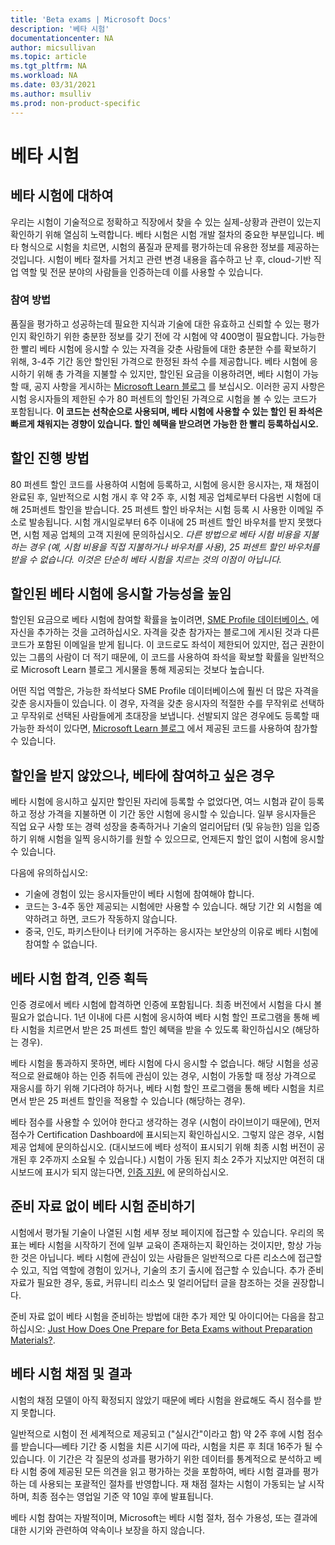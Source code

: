```yaml
---
title: 'Beta exams | Microsoft Docs'
description: '베타 시험'
documentationcenter: NA
author: micsullivan
ms.topic: article
ms.tgt_pltfrm: NA
ms.workload: NA
ms.date: 03/31/2021
ms.author: msulliv
ms.prod: non-product-specific
---
```

# 베타 시험

## 베타 시험에 대하여

우리는 시험이 기술적으로 정확하고 직장에서 찾을 수 있는 실제-상황과 관련이 있는지 확인하기 위해 열심히 노력합니다. 베타 시험은 시험 개발 절차의 중요한 부분입니다. 베타 형식으로 시험을 치르면, 시험의 품질과 문제를 평가하는데 유용한 정보를 제공하는 것입니다. 시험이 베타 절차를 거치고 관련 변경 내용을 흡수하고 난 후, cloud-기반 직업 역할 및 전문 분야의 사람들을 인증하는데 이를 사용할 수 있습니다. 

### 참여 방법

품질을 평가하고 성공하는데 필요한 지식과 기술에 대한 유효하고 신뢰할 수 있는 평가인지 확인하기 위한 충분한 정보를 갖기 전에 각 시험에 약 400명이 필요합니다. 가능한 한 빨리 베타 시험에 응시할 수 있는 자격을 갖춘 사람들에 대한 충분한 수를 확보하기 위해, 3-4주 기간 동안 할인된 가격으로 한정된 좌석 수를 제공합니다. 베타 시험에 응시하기 위해 총 가격을 지불할 수 있지만, 할인된 요금을 이용하려면, 베타 시험이 가능할 때, 공지 사항을 게시하는 [Microsoft Learn 블로그](https://aka.ms/learningblog) 를 보십시오. 이러한 공지 사항은 시험 응시자들의 제한된 수가 80 퍼센트의 할인된 가격으로 시험을 볼 수 있는 코드가 포함됩니다. **이 코드는 선착순으로 사용되며, 베타 시험에 사용할 수 있는 할인 된 좌석은 빠르게 채워지는 경향이 있습니다. 할인 혜택을 받으려면 가능한 한 빨리 등록하십시오.**

## 할인 진행 방법

80 퍼센트 할인 코드를 사용하여 시험에 등록하고, 시험에 응시한 응시자는, 재 채점이 완료된 후, 일반적으로 시험 개시 후 약 2주 후, 시험 제공 업체로부터 다음번 시험에 대해 25퍼센트 할인을 받습니다. 25 퍼센트 할인 바우처는 시험 등록 시 사용한 이메일 주소로 발송됩니다. 시험 개시일로부터 6주 이내에 25 퍼센트 할인 바우처를 받지 못했다면, 시험 제공 업체의 고객 지원에 문의하십시오. *다른 방법으로 베타 시험 비용을 지불하는 경우 (예, 시험 비용을 직접 지불하거나 바우처를 사용), 25 퍼센트 할인 바우처를 받을 수 없습니다. 이것은 단순히 베타 시험을 치르는 것의 이점이 아닙니다.*

## 할인된 베타 시험에 응시할 가능성을 높임

할인된 요금으로 베타 시험에 참여할 확률을 높이려면, [SME Profile 데이터베이스.](https://query.prod.cms.rt.microsoft.com/cms/api/am/binary/RE231z1) 에 자신을 추가하는 것을 고려하십시오. 자격을 갖춘 참가자는 블로그에 게시된 것과 다른 코드가 포함된 이메일을 받게 됩니다. 이 코드로도 좌석이 제한되어 있지만, 접근 권한이 있는 그룹의 사람이 더 적기 때문에, 이 코드를 사용하여 좌석을 확보할 확률을 일반적으로 Microsoft Learn 블로그 게시물을 통해 제공되는 것보다 높습니다. 

어떤 직업 역할은, 가능한 좌석보다 SME Profile 데이터베이스에 훨씬 더 많은 자격을 갖춘 응시자들이 있습니다. 이 경우, 자격을 갖춘 응시자의 적절한 수를 무작위로 선택하고 무작위로 선택된 사람들에게 초대장을 보냅니다. 선발되지 않은 경우에도 등록할 때 가능한 좌석이 있다면, [Microsoft Learn 블로그](https://aka.ms/learningblog) 에서 제공된 코드를 사용하여 참가할 수 있습니다.

## 할인을 받지 않았으나, 베타에 참여하고 싶은 경우

베타 시험에 응시하고 싶지만 할인된 자리에 등록할 수 없었다면, 여느 시험과 같이 등록하고 정상 가격을 지불하면 이 기간 동안 시험에 응시할 수 있습니다. 일부 응시자들은 직업 요구 사항 또는 경력 성장을 충족하거나 기술의 얼리어답터 (및 유능한) 임을 입증하기 위해 시험을 일찍 응시하기를 원할 수 있으므로, 언제든지 할인 없이 시험에 응시할 수 있습니다. 

다음에 유의하십시오:

- 기술에 경험이 있는 응시자들만이 베타 시험에 참여해야 합니다. 
- 코드는 3-4주 동안 제공되는 시험에만 사용할 수 있습니다. 해당 기간 외 시험을 예약하려고 하면, 코드가 작동하지 않습니다.
- 중국, 인도, 파키스탄이나 터키에 거주하는 응시자는 보안상의 이유로 베타 시험에 참여할 수 없습니다. 

## 베타 시험 합격, 인증 획득

인증 경로에서 베타 시험에 합격하면 인증에 포함됩니다. 최종 버전에서 시험을 다시 볼 필요가 없습니다. 1년 이내에 다른 시험에 응시하여 베타 시험 할인 프로그램을 통해 베타 시험을 치르면서 받은 25 퍼센트 할인 혜택을 받을 수 있도록 확인하십시오 (해당하는 경우). 

베타 시험을 통과하지 못하면, 베타 시험에 다시 응시할 수 없습니다. 해당 시험을 성공적으로 완료해야 하는 인증 취득에 관심이 있는 경우, 시험이 가동할 때 정상 가격으로 재응시를 하기 위해 기다려야 하거나, 베타 시험 할인 프로그램을 통해 베타 시험을 치르면서 받은 25 퍼센트 할인을 적용할 수 있습니다 (해당하는 경우).

베타 점수를 사용할 수 있어야 한다고 생각하는 경우 (시험이 라이브이기 때문에), 먼저 점수가 Certification Dashboard에 표시되는지 확인하십시오. 그렇지 않은 경우, 시험 제공 업체에 문의하십시오. (대시보드에 베타 성적이 표시되기 위해 최종 시험 버전이 공개된 후 2주까지 소요될 수 있습니다.) 시험이 가동 된지 최소 2주가 지났지만 여전히 대시보드에 표시가 되지 않는다면, [인증 지원.](https://aka.ms/mcpforum) 에 문의하십시오.

## 준비 자료 없이 베타 시험 준비하기

시험에서 평가될 기술이 나열된 시험 세부 정보 페이지에 접근할 수 있습니다. 우리의 목표는 베타 시험을 시작하기 전에 일부 교육이 존재하는지 확인하는 것이지만, 항상 가능한 것은 아닙니다. 베타 시험에 관심이 있는 사람들은 일반적으로 다른 리소스에 접근할 수 있고, 직업 역할에 경험이 있거나, 기술의 초기 출시에 접근할 수 있습니다. 추가 준비 자료가 필요한 경우, 동료, 커뮤니티 리소스 및 얼리어답터 글을 참조하는 것을 권장합니다.

준비 자료 없이 베타 시험을 준비하는 방법에 대한 추가 제안 및 아이디어는 다음을 참고하십시오: [Just How Does One Prepare for Beta Exams without Preparation Materials?](/learn/certifications/posts/just-how-does-one-prepare-for-beta-exams-without-preparation-materials).

## 베타 시험 채점 및 결과

시험의 채점 모델이 아직 확정되지 않았기 때문에 베타 시험을 완료해도 즉시 점수를 받지 못합니다.

일반적으로 시험이 전 세계적으로 제공되고 ("실시간"이라고 함) 약 2주 후에 시험 점수를 받습니다—베타 기간 중 시험을 치른 시기에 따라, 시험을 치른 후 최대 16주가 될 수 있습니다. 이 기간은 각 질문의 성과를 평가하기 위한 데이터를 통계적으로 분석하고 베타 시험 중에 제공된 모든 의견을 읽고 평가하는 것을 포함하여, 베타 시험 결과를 평가하는 데 사용되는 포괄적인 절차를 반영합니다. 재 채점 절차는 시험이 가동되는 날 시작하며, 최종 점수는 영업일 기준 약 10일 후에 발표됩니다.

베타 시험 참여는 자발적이며, Microsoft는 베타 시험 절차, 점수 가용성, 또는 결과에 대한 시기와 관련하여 약속이나 보장을 하지 않습니다.
